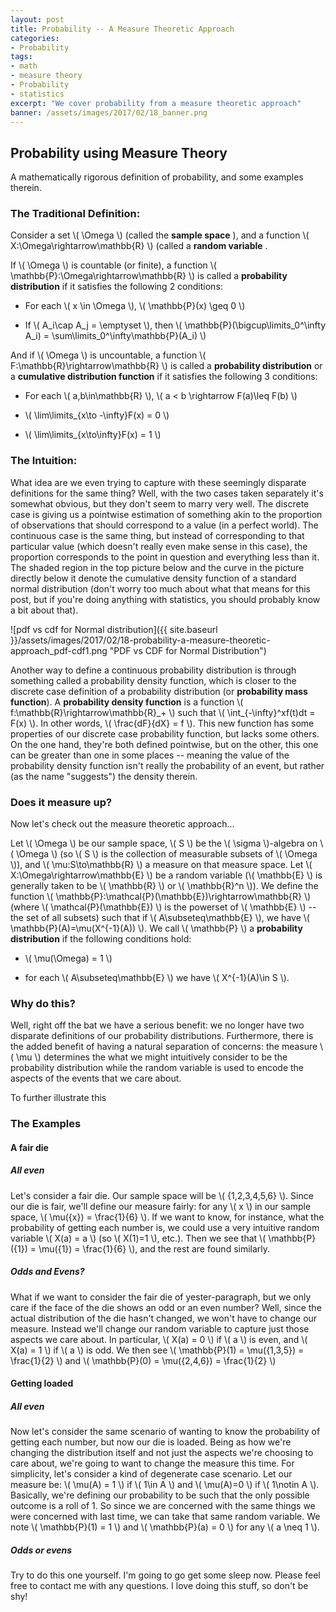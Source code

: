```yaml
---
layout: post
title: Probability -- A Measure Theoretic Approach
categories:
- Probability
tags:
- math
- measure theory
- Probability
- statistics
excerpt: "We cover probability from a measure theoretic approach"
banner: /assets/images/2017/02/18_banner.png
---
```


## Probability using Measure Theory

A mathematically rigorous definition of probability, and some examples therein.

<!-- more -->

### The Traditional Definition:


Consider a set \\(  \Omega \\) (called the **sample space**
), and a function \\(  X:\Omega\rightarrow\mathbb{R} \\) (called a **random variable**
.


If \\(  \Omega \\) is countable (or finite), a function \\(  \mathbb{P}:\Omega\rightarrow\mathbb{R} \\) is called a **probability distribution**
 if it satisfies the following 2 conditions:


- For each \\(  x \in \Omega \\), \\(  \mathbb{P}(x) \geq 0 \\)

- If \\(  A\_i\cap A\_j = \emptyset \\), then \\(  \mathbb{P}(\bigcup\limits\_0^\infty A\_i) = \sum\limits\_0^\infty\mathbb{P}(A\_i) \\)




And if \\(  \Omega \\) is uncountable, a function \\(  F:\mathbb{R}\rightarrow\mathbb{R} \\) is called a **probability distribution** or a **cumulative distribution function** if it satisfies the following 3 conditions:


- For each \\(  a,b\in\mathbb{R} \\), \\(  a &lt; b \rightarrow F(a)\leq F(b) \\)

- \\(  \lim\limits\_{x\to -\infty}F(x) = 0 \\)

- \\(  \lim\limits\_{x\to\infty}F(x) = 1 \\)



### The Intuition:


What idea are we even trying to capture with these seemingly disparate definitions for the same thing? Well, with the two cases taken separately it&#039;s somewhat obvious, but they don&#039;t seem to marry very well. The discrete case is giving us a pointwise estimation of something akin to the proportion of observations that should correspond to a value (in a perfect world). The continuous case is the same thing, but instead of corresponding to that particular value (which doesn&#039;t really even make sense in this case), the proportion corresponds to the point in question and everything less than it. The shaded region in the top picture below and the curve in the picture directly below it denote the cumulative density function of a standard normal distribution (don&#039;t worry too much about what that means for this post, but if you&#039;re doing anything with statistics, you should probably know a bit about that).


![pdf vs cdf for Normal distribution]({{ site.baseurl }}/assets/images/2017/02/18-probability-a-measure-theoretic-approach_pdf-cdf1.png "PDF vs CDF for Normal Distribution")


Another way to define a continuous probability distribution is through something called a probability density function, which is closer to the discrete case definition of a probability distribution (or **probability mass function**). A **probability density function** is a function \\( f:\mathbb{R}\rightarrow\mathbb{R}\_+ \\) such that \\(  \int_{-\infty}^xf(t)dt = F(x) \\). In other words, \\(  \frac{dF}{dX} = f \\). This new function has some properties of our discrete case probability function, but lacks some others. On the one hand, they're both defined pointwise, but on the other, this one can be greater than one in some places -- meaning the value of the probability density function isn't really the probability of an event, but rather (as the name "suggests") the density therein.

### Does it measure up?


Now let's check out the measure theoretic approach...


Let \\(  \Omega \\) be our sample space, \\(  S \\) be the \\(  \sigma \\)-algebra on \\(  \Omega \\) (so \\(  S \\) is the collection of measurable subsets of \\(  \Omega \\)), and \\(  \mu:S\to\mathbb{R} \\) a measure on that measure space. Let \\(  X:\Omega\rightarrow\mathbb{E} \\) be a random variable (\\(  \mathbb{E} \\) is generally taken to be \\(  \mathbb{R} \\) or \\(  \mathbb{R}^n \\)). We define the function \\(  \mathbb{P}:\mathcal{P}(\mathbb{E})\rightarrow\mathbb{R} \\) (where \\(  \mathcal{P}(\mathbb{E}) \\) is the powerset of \\(  \mathbb{E} \\) -- the set of all subsets) such that if \\(  A\subseteq\mathbb{E} \\), we have \\(  \mathbb{P}(A)=\mu(X^{-1}(A)) \\). We call \\(  \mathbb{P} \\) a **probability distribution**
 if the following conditions hold:


- \\(  \mu(\Omega) = 1 \\)

- for each \\(  A\subseteq\mathbb{E} \\) we have \\(  X^{-1}(A)\in S \\).



### Why do this?


Well, right off the bat we have a serious benefit: we no longer have two disparate definitions of our probability distributions. Furthermore, there is the added benefit of having a natural separation of concerns: the measure \\(  \mu \\) determines the what we might intuitively consider to be the probability distribution while the random variable is used to encode the aspects of the events that we care about.


To further illustrate this

### The Examples

#### A fair die

##### All even


Let's consider a fair die. Our sample space will be \\(  \{1,2,3,4,5,6\} \\). Since our die is fair, we'll define our measure fairly: for any \\(  x \\) in our sample space, \\(  \mu(\{x\}) = \frac{1}{6} \\). If we want to know, for instance, what the probability of getting each number is, we could use a very intuitive random variable \\(  X(a) = a \\) (so \\(  X(1)=1 \\), etc.). Then we see that \\(  \mathbb{P}(\{1\}) = \mu(\{1\}) = \frac{1}{6} \\), and the rest are found similarly.

##### Odds and Evens?


What if we want to consider the fair die of yester-paragraph, but we only care if the face of the die shows an odd or an even number? Well, since the actual distribution of the die hasn't changed, we won't have to change our measure. Instead we'll change our random variable to capture just those aspects we care about. In particular, \\(  X(a) = 0 \\) if \\(  a \\) is even, and \\(  X(a) = 1 \\) if \\(  a \\) is odd. We then see \\(  \mathbb{P}(1) = \mu(\{1,3,5\}) = \frac{1}{2} \\) and \\(  \mathbb{P}(0) = \mu(\{2,4,6\}) = \frac{1}{2} \\)

#### Getting loaded

##### All even


Now let's consider the same scenario of wanting to know the probability of getting each number, but now our die is loaded. Being as how we're changing the distribution itself and not just the aspects we're choosing to care about, we're going to want to change the measure this time. For simplicity, let's consider a kind of degenerate case scenario. Let our measure be: \\(  \mu(A) = 1 \\) if \\(  1\in A \\) and \\(  \mu(A)=0 \\) if \\(  1\notin A \\). Basically, we're defining our probability to be such that the only possible outcome is a roll of 1. So since we are concerned with the same things we were concerned with last time, we can take that same random variable. We note \\(  \mathbb{P}(1) = 1 \\) and \\(  \mathbb{P}(a) = 0 \\) for any \\(  a \neq 1 \\).

##### Odds or evens


Try to do this one yourself. I'm going to go get some sleep now. Please feel free to contact me with any questions. I love doing this stuff, so don't be shy!


